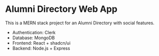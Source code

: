 # Alumni Directory Web App

This is a MERN stack project for an Alumni Directory with social features.
- Authentication: Clerk
- Database: MongoDB
- Frontend: React + shadcn/ui
- Backend: Node.js + Express